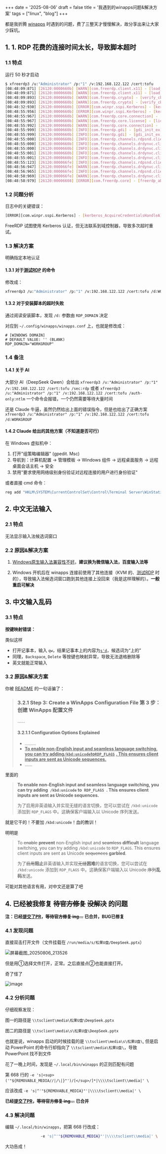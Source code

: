 +++
date = '2025-08-06'
draft = false
title = '我遇到的winapps问题&解决方案'
tags = ["linux", "blog"]
+++



都是我折腾 [winapps](https://github.com/winapps-org/winapps) 时遇到的问题，费了三整天才慢慢解决，故分享出来让大家少踩坑。

## 1. 1. RDP 花费的连接时间太长，导致脚本超时

### 1.1 特点

运行 50 秒才启动

```bash
$ xfreerdp3 /u:"Administrator" /p:"1" /v:192.168.122.122 /cert:tofu
[08:48:09:871] [26120:0000660b] [WARN][com.freerdp.client.x11] - [load_map_from_xkbfile]:     : keycode: 0x08 -> no RDP scancode found
[08:48:09:871] [26120:0000660b] [WARN][com.freerdp.client.x11] - [load_map_from_xkbfile]: ZEHA: keycode: 0x5D -> no RDP scancode found
[08:48:09:893] [26120:0000660b] [WARN][com.freerdp.crypto] - [verify_cb]: Certificate verification failure 'self-signed certificate (18)' at stack position 0
[08:48:09:893] [26120:0000660b] [WARN][com.freerdp.crypto] - [verify_cb]: CN = DESKTOP-G8N9MT9
[08:48:32:930] [26120:0000660b] [ERROR][com.winpr.sspi.Kerberos] - [kerberos_AcquireCredentialsHandleA]: krb5glue_get_init_creds (Cannot contact any KDC for realm 'ATHENA.MIT.EDU' [-1765328228])
[08:48:55:956] [26120:0000660b] [ERROR][com.winpr.sspi.Kerberos] - [kerberos_AcquireCredentialsHandleA]: krb5glue_get_init_creds (Cannot contact any KDC for realm 'ATHENA.MIT.EDU' [-1765328228])
[08:48:55:967] [26120:0000660b] [WARN][com.freerdp.core.connection] - [rdp_client_connect_auto_detect]: expected messageChannelId=1008, got 1003
[08:48:55:967] [26120:0000660b] [WARN][com.freerdp.core.license] - [license_read_binary_blob_data]: license binary blob::type BB_ERROR_BLOB, length=0, skipping.
[08:48:55:992] [26120:0000660b] [WARN][com.freerdp.core.connection] - [rdp_client_connect_auto_detect]: expected messageChannelId=1008, got 1003
[08:48:55:999] [26120:0000660b] [INFO][com.freerdp.gdi] - [gdi_init_ex]: Local framebuffer format  PIXEL_FORMAT_BGRX32
[08:48:55:999] [26120:0000660b] [INFO][com.freerdp.gdi] - [gdi_init_ex]: Remote framebuffer format PIXEL_FORMAT_BGRA32
[08:48:55:000] [26120:0000660b] [INFO][com.freerdp.channels.rdpsnd.client] - [rdpsnd_load_device_plugin]: [static] Loaded fake backend for rdpsnd
[08:48:55:000] [26120:0000660b] [INFO][com.freerdp.channels.drdynvc.client] - [dvcman_load_addin]: Loading Dynamic Virtual Channel ainput
[08:48:55:000] [26120:0000660b] [INFO][com.freerdp.channels.drdynvc.client] - [dvcman_load_addin]: Loading Dynamic Virtual Channel rdpgfx
[08:48:55:001] [26120:0000660b] [INFO][com.freerdp.channels.drdynvc.client] - [dvcman_load_addin]: Loading Dynamic Virtual Channel disp
[08:48:55:001] [26120:0000660b] [INFO][com.freerdp.channels.drdynvc.client] - [dvcman_load_addin]: Loading Dynamic Virtual Channel rdpsnd
[08:48:55:123] [26120:000066fe] [INFO][com.freerdp.channels.rdpsnd.client] - [rdpsnd_load_device_plugin]: [dynamic] Loaded fake backend for rdpsnd
[08:48:56:947] [26120:000066fe] [WARN][com.freerdp.channels.drdynvc.client] - [check_open_close_receive]: {Microsoft::Windows::RDS::DisplayControl:9} OnOpen=(nil), OnClose=0x7f02c8b5ecc0
[08:48:56:965] [26120:000066fe] [INFO][com.freerdp.channels.rdpsnd.client] - [rdpsnd_load_device_plugin]: [dynamic] Loaded fake backend for rdpsnd
[08:48:58:969] [26120:000066fe] [WARN][com.freerdp.channels.drdynvc.client] - [check_open_close_receive]: {Microsoft::Windows::RDS::DisplayControl:9} OnOpen=(nil), OnClose=0x7f02c8b5ecc0
[08:48:58:979] [26120:00006608] [ERROR][com.freerdp.core] - [freerdp_abort_connect_context]: ERRCONNECT_CONNECT_CANCELLED [0x0002000B]

```

### 1.2 问题分析

日志中的关键错误：

```bash
[ERROR][com.winpr.sspi.Kerberos] - [kerberos_AcquireCredentialsHandleA]: krb5glue_get_init_creds (Cannot contact any KDC for realm 'ATHENA.MIT.EDU' [-1765328228])
```

FreeRDP 试图使用 Kerberos 认证，但无法联系到域控制器，导致多次超时重试。

### 1.3 解决方案

明确指定本地认证

#### 1.3.1 对于[测试RDP](https://github.com/winapps-org/winapps?tab=readme-ov-file#step-4-test-freerdp) 的命令

修改成：

```bash
xfreerdp3 /u:"Administrator" /p:"1" /v:192.168.122.122 /cert:tofu /d:WORKGROUP
```

#### 1.3.2 对于安装脚本的超时失败

通过阅读安装脚本，发现 `/d:` 参数由 `RDP_DOMAIN` 决定

对应到 `~/.config/winapps/winapps.conf` 上，也就是修改成：

```vim
# [WINDOWS DOMAIN]
# DEFAULT VALUE: '' (BLANK)
RDP_DOMAIN="WORKGROUP"
```

### 1.4 备注

#### 1.4.1 关于 AI

大部分 AI（DeepSeek Qwen）会给出 `xfreerdp3 /u:"Administrator" /p:"1" /v:192.168.122.122 /cert:tofu /sec:rdp` 或者 `xfreerdp3 /u:"Administrator" /p:"1" /v:192.168.122.122 /cert:tofu /auth-only:ntlm` 一个命令会报错，一个仍然需要等待大量时间

还是 Claude 牛逼，虽然仍然给出上面的错误指令，但是也给出了正确方案 `xfreerdp3 /u:"Administrator" /p:"1" /v:192.168.122.122 /cert:tofu /d:WORKGROUP` ​

#### 1.4.2 Claude 给出的其他方案（不知道是否可行）

在 Windows 虚拟机中：

1. 打开"组策略编辑器" (gpedit. Msc)
2. 导航到：计算机配置 → 管理模板 → Windows 组件 → 远程桌面服务 → 远程桌面会话主机 → 安全
3. 禁用"要求使用网络级别身份验证对远程连接的用户进行身份验证"

或者直接 cmd 命令：

```cmd
reg add "HKLM\SYSTEM\CurrentControlSet\Control\Terminal Server\WinStations\RDP-Tcp" /v UserAuthentication /t REG_DWORD /d 0
```

## 2. 中文无法输入

### 2.1 特点

无法显示输入法候选词窗口

### 2.2 原因&解决方案

1. [Windows原生输入法兼容性不好](https://github.com/winapps-org/winapps/issues/43#issuecomment-2124032568)。**建议换为微信输入法，百度输入法等**

2. Windows 开机后在 winapps 连接前使用了其他连接（KVM 的、[测试RDP](https://github.com/winapps-org/winapps#step-4-test-freerdp) 时的），导致输入法候选词窗口跑到其他连接上没回来（我是这样理解的）。**一般重启可解决**

## 3. 中文输入乱码

### 3.1 特点

**按键映射错误：**

类似这样

- 打开记事本，输入 `qw`，结果记事本上的内容为<u>​`s'd`​</u>，候选词为“上的”
- 同理，`Backspace`, `Delete` 等按键也映射异常，导致无法退格删除等
- 英文就能正常输入

### 3.2 原因&解决方案

你被 [README](https://github.com/winapps-org/winapps?tab=readme-ov-file#step-3-create-a-winapps-configuration-file) 的一句话骗了：

> ### 3.2.1 Step 3: Create a WinApps Configuration File 第 3 步：创建 WinApps 配置文件
>
> ......
>
> #### 3.2.1.1 Configuration Options Explained
>
> - .........
> - **<u>To enable non-English input and seamless language switching, you can try adding</u>**   **<u>​`/kbd:unicode`​</u>**​  **<u>to</u>**  **<u>​`RDP_FLAGS`​</u>**​ **<u>. This ensures client inputs are sent as Unicode sequences.</u>**
> - ......

里面的

> **To enable non-English input and seamless language switching, you can try adding**   **​ `/kbd:unicode` ​**​  **to**  **​ `RDP_FLAGS` ​**​ **. This ensures client inputs are sent as Unicode sequences.**
>
> 为了启用非英语输入并实现无缝的语言切换，您可以尝试在 `/kbd:unicode` 添加到 `RDP_FLAGS` 中。这确保客户端输入以 Unicode 序列发送。

就是它干的！不要加 `/kbd:unicode`！血的教训！

明明是

> To ~~enable~~ **prevent** non-English input and ~~seamless~~ **difficult** language switching, you can try adding  `/kbd:unicode`  to  `RDP_FLAGS`. This ensures client inputs are sent as Unicode ~~sequences~~ **garbled**.
>
> 为了~~启用~~​**阻止**非英语输入并实现~~无缝~~​**困难**的语言切换，您可以尝试在 `/kbd:unicode` 添加到 `RDP_FLAGS` 中。这确保客户端输入以 Unicode ~~序列~~​**乱码**发送。

可能对其他语言有用，对中文还是算了吧

## 4. 已经被我修复 ~~待官方修复~~ ~~没解决~~ 的问题

**注：已经**​**[提交了PR](https://github.com/winapps-org/winapps/pull/629)**​ **，**​~~**等待官方修复 ing...**~~  **已合并，BUG已修复**

### 4.1 发现问题

直接双击打开文件（文件挂载在 `/run/media/s/松果U盘/DeepSeek.pptx`）

![屏幕截图_20250806_213526](https://img2024.cnblogs.com/blog/3684112/202508/3684112-20250809104931535-65971359.png)

但是用①选择文件打开，正常。之后直接点②也能直接打开。

奇了怪了

![image](https://img2024.cnblogs.com/blog/3684112/202508/3684112-20250809104932461-21259550.png)

### 4.2 分析问题

仔细观察发现：

图一的路径是 `\\tsclient\media\松果U盘\DeepSeek.pptx` ​

图二的路径是 `\\tsclient\media\s\松果U盘\DeepSeek.pptx` ​

也就是说，winapps 启动的时候挂载的是 `\\tsclient\media\s\松果U盘\`, 但是启动 PowerPoint 的命令行却指向了 `\\tsclient\media\松果U盘\`，导致 PowerPoint 找不到文件

花了一晚上时间，发现是 `~/.local/bin/winapps` 的正则匹配有问题

第 668 行的 `-e 's|<sup>('"${REMOVABLE_MEDIA//|/\|}"')/[</sup>/]*|\\\\tsclient\\media|' \` ​

应该改成 `-e 's|^'"${REMOVABLE_MEDIA}"'|\\\\tsclient\\media|' \` ​

**已经**​**[提交了PR](https://github.com/winapps-org/winapps/pull/629)**​ **，**​~~**等待官方修复 ing...**~~   **已合并**

### 4.3 解决问题

编辑 `~/.local/bin/winapps`，把第 668 行改成：

```bash
                -e 's|^'"${REMOVABLE_MEDIA}"'|\\\\tsclient\\media|' \
```

大功告成！
